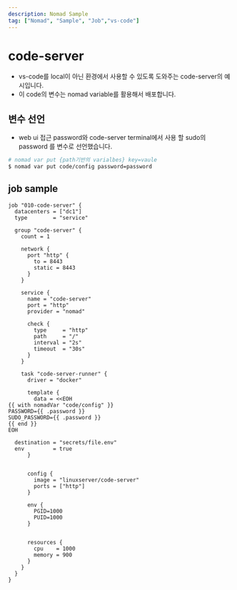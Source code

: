 ```yaml
---
description: Nomad Sample
tag: ["Nomad", "Sample", "Job","vs-code"]
---
```


# code-server

- vs-code를 local이 아닌 환경에서 사용할 수 있도록 도와주는 code-server의 예시입니다.
- 이 code의 변수는 nomad variable를 활용해서 배포합니다.

## 변수 선언

- web ui 접근 password와 code-server terminal에서 사용 할 sudo의 password 를 변수로 선언했습니다.

```bash
# nomad var put {path기반의 varialbes} key=vaule
$ nomad var put code/config password=password
```

## job sample

```hcl
job "010-code-server" {
  datacenters = ["dc1"]
  type        = "service"

  group "code-server" {
    count = 1

    network {
      port "http" {
        to = 8443
        static = 8443
      }
    }

    service {
      name = "code-server"
      port = "http"
      provider = "nomad"

      check {
        type     = "http"
        path     = "/"
        interval = "2s"
        timeout  = "30s"
      }
    }

    task "code-server-runner" {
      driver = "docker"

      template {
        data = <<EOH
{{ with nomadVar "code/config" }}
PASSWORD={{ .password }}
SUDO_PASSWORD={{ .password }}
{{ end }}
EOH

  destination = "secrets/file.env"
  env         = true
      }


      config {
        image = "linuxserver/code-server"
        ports = ["http"]
      }

      env {
        PGID=1000
        PUID=1000
      }


      resources {
        cpu    = 1000
        memory = 900
      }
    }
  }
}

```
